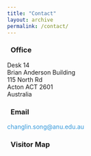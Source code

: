 ```yaml
---
title: "Contact"
layout: archive
permalink: /contact/
---
```


<!-- <div class="contact-item">
    <h3><i class="fas fa-map-marker-alt" style="margin-right: 0.5rem; color: #3498db;"></i>Office</h3>
    <p>Desk 14<br>
    Brian Anderson Building<br>
    115 North Rd<br>
    Acton ACT 2601<br>
    Australia</p>
</div> -->

<div class="contact-content">
    <div class="contact-info">
        <div class="contact-item">
            <h3><i class="fas fa-map-marker-alt" style="margin-right: 0.5rem; color: #3498db;"></i>Office</h3>
            <p>Desk 14<br>
            Brian Anderson Building<br>
            115 North Rd<br>
            Acton ACT 2601<br>
            Australia</p>
        </div>
        <div class="contact-item">
            <h3><i class="fas fa-envelope" style="margin-right: 0.5rem; color: #3498db;"></i>Email</h3>
            <p><a href="mailto:changlin.song@anu.edu.au" style="color: #3498db; text-decoration: none;">changlin.song@anu.edu.au</a></p>
        </div>
        <!-- <div class="contact-item">
            <h3><i class="fas fa-globe" style="margin-right: 0.5rem; color: #3498db;"></i>Website</h3>
            <p><a href="https://comp.anu.edu.au/people/enze-tao/" target="_blank" style="color: #3498db; text-decoration: none;">ANU School of Computing Personal Profile</a></p>
        </div> -->
        <!-- Visitor Globe as a contact block -->
        <div class="contact-item">
            <h3><i class="fas fa-map" style="margin-right: 0.5rem; color: #3498db;"></i>Visitor Map</h3>
            <div style="width: 150px; height: 150px; margin: 0 auto;">
                <script type="text/javascript" id="clstr_globe" src="//clustrmaps.com/globe.js?d=f16Xvpldv35XiD78XH7TG2uJ0-b5Nz-5x8uT6SZOzLM"></script>
            </div>
            <style>
                #clstr_globe ~ canvas, #clstr_globe + canvas {
                    width: 150px !important;
                    height: 150px !important;
                    max-width: 150px !important;
                    max-height: 150px !important;
                }
            </style>
        </div>
    </div>
</div>

<!-- other map widgets -->
<!-- <script type="text/javascript" id="clustrmaps" src="//clustrmaps.com/map_v2.js?d=f16Xvpldv35XiD78XH7TG2uJ0-b5Nz-5x8uT6SZOzLM&cl=ffffff&w=a"></script> -->

<!-- <a href="https://clustrmaps.com/site/1c7ar"  title="ClustrMaps"><img src="//www.clustrmaps.com/map_v2.png?d=f16Xvpldv35XiD78XH7TG2uJ0-b5Nz-5x8uT6SZOzLM&cl=ffffff" /></a> -->